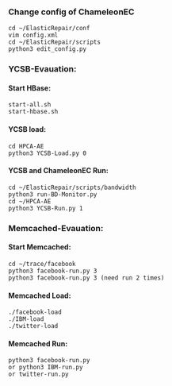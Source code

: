 ### Change config of  ChameleonEC

```
cd ~/ElasticRepair/conf
vim config.xml
cd ~/ElasticRepair/scripts
python3 edit_config.py
```

### YCSB-Evauation:

#### Start HBase:

```shell
start-all.sh
start-hbase.sh
```

#### YCSB load:

```shell
cd HPCA-AE
python3 YCSB-Load.py 0
```

#### YCSB and ChameleonEC Run:

```shell
cd ~/ElasticRepair/scripts/bandwidth
python3 run-BD-Monitor.py
cd ~/HPCA-AE
python3 YCSB-Run.py 1
```

### Memcached-Evauation:

#### Start Memcached:

```
cd ~/trace/facebook
python3 facebook-run.py 3
python3 facebook-run.py 3 (need run 2 times)
```

#### Memcached Load:

```
./facebook-load
./IBM-load
./twitter-load
```

#### Memcached Run:

```
python3 facebook-run.py
or python3 IBM-run.py
or twitter-run.py
```

